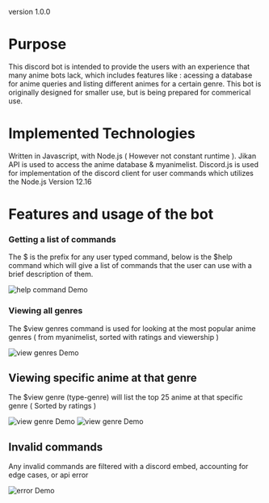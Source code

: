version 1.0.0

# Purpose

This discord bot is intended to provide the users with an experience that many anime bots lack, which includes
features like : acessing a database for anime queries and listing different animes for a certain genre. This bot is
originally designed for smaller use, but is being prepared for commerical use.

# Implemented Technologies

Written in Javascript, with Node.js ( However not constant runtime ). Jikan API is used to
access the anime database & myanimelist. Discord.js is used for
implementation of the discord client for user commands which utilizes the Node.js Version 12.16

# Features and usage of the bot

### Getting a list of commands

The $ is the prefix for any user typed command, below is the $help command
which will give a list of commands that the user can use with a brief description of them.

![help command Demo](Demo/helpCommand.jpg)

### Viewing all genres

The \$view genres command is used for looking at the most popular anime genres
( from myanimelist, sorted with ratings and viewership )

![view genres Demo](Demo/viewGenrescommand.jpg)

## Viewing specific anime at that genre

The \$view genre (type-genre) will list the top 25 anime at that specific genre
( Sorted by ratings )

![view genre Demo](Demo/viewGenre1.jpg)
![view genre Demo](Demo/viewGenre2.jpg)

## Invalid commands

Any invalid commands are filtered with a discord embed, accounting for edge
cases, or api error

![error Demo](Demo/Error.jpg)
